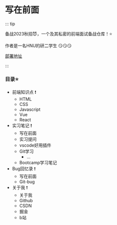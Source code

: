 # 写在前面
::: tip

备战2023秋招:smiling_imp:，一个及其私密的前端面试备战仓库！:star:

作者是一名HNU的研二学生 :smirk::smirk::smirk:

[部署地址](https://kamenrider41.github.io/Hundred-refining-into-Immortals/)

:::

### 目录:star:
- 前端知识点 :exclamation:
  - HTML
  - CSS
  - Javascript
  - Vue
  - React
- 实习笔记 :exclamation:
  - 写在前面
  - 实习提问
  - vscode好用插件
  - Git学习
    - ...
  - Bootcamp学习笔记
- Bug回忆录 :exclamation:
  - 写在前面
  - Git-bug
- 关于我 :exclamation:
  - 关于我
  - Github
  - CSDN
  - 掘金
  - b站


<!-- ### 老板糊涂阿！:+1::+1::+1:
::: danger
*未成年人请不要打赏！*
:::


<div style="margin:20px;">
  <img src='/docs/.vuepress/public/weixin.jpg' style="width:300px;height:320px;margin:10px;">
  <img src='/docs/.vuepress/public/zhifubao.jpg' style="width:300px;height:320px;margin:10px;">
</div> -->
